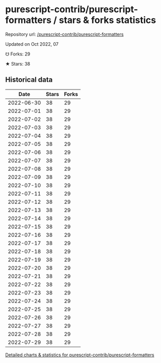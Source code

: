 # purescript-contrib/purescript-formatters / stars & forks statistics

Repository url: [/purescript-contrib/purescript-formatters](https://github.com/purescript-contrib/purescript-formatters)

Updated on Oct 2022, 07

☋ Forks: 29

★ Stars: 38

## Historical data
| Date | Stars | Forks |
|------|-------|-------|
| 2022-06-30 | 38 | 29 | 
| 2022-07-01 | 38 | 29 | 
| 2022-07-02 | 38 | 29 | 
| 2022-07-03 | 38 | 29 | 
| 2022-07-04 | 38 | 29 | 
| 2022-07-05 | 38 | 29 | 
| 2022-07-06 | 38 | 29 | 
| 2022-07-07 | 38 | 29 | 
| 2022-07-08 | 38 | 29 | 
| 2022-07-09 | 38 | 29 | 
| 2022-07-10 | 38 | 29 | 
| 2022-07-11 | 38 | 29 | 
| 2022-07-12 | 38 | 29 | 
| 2022-07-13 | 38 | 29 | 
| 2022-07-14 | 38 | 29 | 
| 2022-07-15 | 38 | 29 | 
| 2022-07-16 | 38 | 29 | 
| 2022-07-17 | 38 | 29 | 
| 2022-07-18 | 38 | 29 | 
| 2022-07-19 | 38 | 29 | 
| 2022-07-20 | 38 | 29 | 
| 2022-07-21 | 38 | 29 | 
| 2022-07-22 | 38 | 29 | 
| 2022-07-23 | 38 | 29 | 
| 2022-07-24 | 38 | 29 | 
| 2022-07-25 | 38 | 29 | 
| 2022-07-26 | 38 | 29 | 
| 2022-07-27 | 38 | 29 | 
| 2022-07-28 | 38 | 29 | 
| 2022-07-29 | 38 | 29 | 


[Detailed charts & statistics for purescript-contrib/purescript-formatters](https://reviewgithub.com/rep/purescript-contrib/purescript-formatters)
